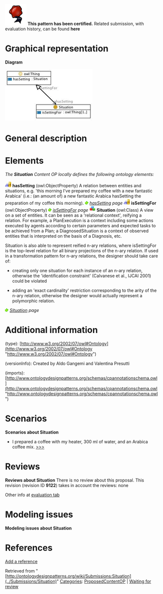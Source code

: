 [![](../images/thumb/b/b5/Certified.png/70px-Certified.png)](../Image/Certified.png "Certified.png") __This pattern has been certified.__
Related submission, with evaluation history, can be found __here__





#  Graphical representation


__Diagram__




[![Image:Situation.jpg](../images/d/de/Situation.jpg)](../Image/Situation.jpg "Image:Situation.jpg")




#  General description


  




#  Elements


_The __Situation__ Content OP locally defines the following ontology elements:_



[![ObjectProperty](../images/thumb/c/c3/ObjectProperty.gif/20px-ObjectProperty.gif)](../Image/ObjectProperty.gif "ObjectProperty") __hasSetting__ (owl:ObjectProperty) A relation between entities and situations, e.g. 'this morning I've prepared my coffee with a new fantastic Arabica' (i.e.: (an amount of) a new fantastic Arabica hasSetting the preparation of my coffee this morning). 
 [![](../images/thumb/8/87/ArrowRight.gif/11px-ArrowRight.gif)](../Image/ArrowRight.gif "ArrowRight.gif") _[hasSetting](../Submissions/Situation/hasSetting "Submissions:Situation/hasSetting") page_
[![ObjectProperty](../images/thumb/c/c3/ObjectProperty.gif/20px-ObjectProperty.gif)](../Image/ObjectProperty.gif "ObjectProperty") __isSettingFor__ (owl:ObjectProperty) 
 [![](../images/thumb/8/87/ArrowRight.gif/11px-ArrowRight.gif)](../Image/ArrowRight.gif "ArrowRight.gif") _[isSettingFor](../Submissions/Situation/isSettingFor "Submissions:Situation/isSettingFor") page_
[![Class](../images/thumb/2/27/Class.gif/20px-Class.gif)](../Image/Class.gif "Class") __Situation__ (owl:Class) A view on a set of entities. It can be seen as a 'relational context', reifying a relation.
For example, a PlanExecution is a context including some actions executed by agents according to certain parameters and expected tasks to be achieved from a Plan; a DiagnosedSituation is a context of observed entities that is interpreted on the basis of a Diagnosis, etc.


Situation is also able to represent reified n-ary relations, where isSettingFor is the top-level relation for all binary projections of the n-ary relation. If used in a transformation pattern for n-ary relations, the designer should take care of:


- creating only one situation for each instance of an n-ary relation, otherwise the 'identification constraint' (Calvanese et al., IJCAI 2001) could be violated


- adding an 'exact cardinality' restriction corresponding to the arity of the n-ary relation, otherwise the designer would actually represent a polymorphic relation. 



 [![](../images/thumb/8/87/ArrowRight.gif/11px-ArrowRight.gif)](../Image/ArrowRight.gif "ArrowRight.gif") _[Situation](../Submissions/Situation/Situation "Submissions:Situation/Situation") page_
#  Additional information


(type): [http://www.w3.org/2002/07/owl#Ontology](http://www.w3.org/2002/07/owl#Ontology "http://www.w3.org/2002/07/owl#Ontology")


(versionInfo): Created by Aldo Gangemi and Valentina Presutti


(imports): [http://www.ontologydesignpatterns.org/schemas/cpannotationschema.owl](http://www.ontologydesignpatterns.org/schemas/cpannotationschema.owl "http://www.ontologydesignpatterns.org/schemas/cpannotationschema.owl")



#  Scenarios



__Scenarios about Situation__
* I prepared a coffee with my heater, 300 ml of water, and an Arabica coffee mix. [>>>](../Submissions/Situation/Scenario_1 "http://ontologydesignpatterns.org/wiki/Submissions:Situation/Scenario_1")



#  Reviews



__Reviews about Situation__
There is no review about this proposal.
This revision (revision ID __9122__) takes in account the reviews: none


Other info at [evaluation tab](http://ontologydesignpatterns.org/wiki/index.php?title=Submissions:Situation&action=evaluation "http://ontologydesignpatterns.org/wiki/index.php?title=Submissions:Situation&action=evaluation")




  




#  Modeling issues



__Modeling issues about Situation__

  




#  References


[Add a reference](index.php@title=Odp%253AAdd_reference&subject=../Submissions/Situation "http://ontologydesignpatterns.org/wiki/index.php?title=Odp:Add_reference&subject=Submissions%3ASituation")


  






Retrieved from "[http://ontologydesignpatterns.org/wiki/Submissions:Situation](../Submissions/Situation)"
 [Categories](http://ontologydesignpatterns.org/wiki/Special:Categories "Special:Categories"): [ProposedContentOP](../Category/ProposedContentOP "Category:ProposedContentOP") | [Waiting for review](../Category/Waiting_for_review "Category:Waiting for review")